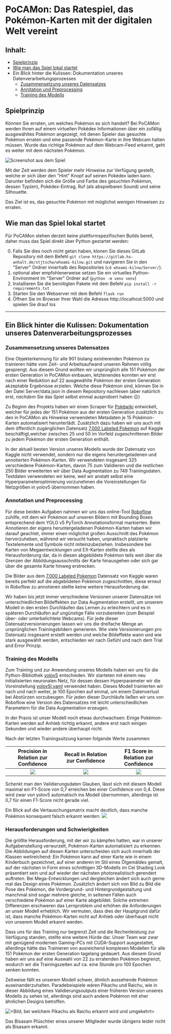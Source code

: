 # PoCAMon: Das Ratespiel, das Pokémon-Karten mit der digitalen Welt vereint

## Inhalt:

  - [Spielprinzip](#spielprinzip)
  - [Wie man das Spiel lokal startet](#wie-man-das-spiel-lokal-startet)
  - Ein Blick hinter die Kulissen: Dokumentation unseres Datenverarbeitungsprozesses
    - [Zusammensetzung unseres Datensatzes](#zusammensetzung-unseres-datensatzes)
    - [Annitation und Preprocessing](#annotation-und-preprocessing)
    - [Training des Modells](#training-des-modells)

## Spielprinzip

Können Sie erraten, um welches Pokémon es sich handelt? Bei PoCAMon werden Ihnen auf einem virtuellen Pokédex Informationen über ein zufällig ausgewähltes Pokémon angezeigt, mit denen Spieler das gesuchte Pokémon erraten und eine passende Pokémon-Karte in ihre Webcam halten müssen. Wurde das richtige Pokémon auf dem Webcam-Feed erkannt, geht es weiter mit dem nächsten Pokémon. 

![](docs/images/sichlor-completed-screenshot.png "Screenshot aus dem Spiel")

Mit der Zeit werden dem Spieler mehr Hinweise zur Verfügung gestellt, welche er sich über den "Hint" Knopf auf seinen Pokédex laden kann. Darunter befinden sich die Größe und Farbe des gesuchten Pokémon, dessen Typ(en), Pokédex-Eintrag, Ruf (als abspielbaren Sound) und seine Silhouette.

Das Ziel ist es, das gesuchte Pokémon mit möglichst wenigen Hinweisen zu erraten.


## Wie man das Spiel lokal startet

Für PoCAMon stehen derzeit keine plattformspezifischen Builds bereit, daher muss das Spiel direkt über Python gestartet werden:

0. Falls Sie dies noch nicht getan haben, klonen Sie dieses GitLab Repository mit dem Befehl `git clone https://gitlab.hs-anhalt.de/stjtschw/whoami-kilnw.git` und navigieren Sie in den "Server" Ordner innerhalb des Repositories (`cd whoami-kilnw/Server/`).
1. optional aber empfohlenerweise setzen Sie ein virtuelles Python-Environment im "Server" Ordner auf (`python -m venv venv`)
2. Installieren Sie die benötigten Pakete mit dem Befehl `pip install -r requirements.txt`
3. Starten Sie den Webserver mit dem Befehl `flask run`
4. Öffnen Sie im Browser Ihrer Wahl die Adresse http://localhost:5000 und spielen Sie drauf los

---

## Ein Blick hinter die Kulissen: Dokumentation unseres Datenverarbeitungsprozesses

### Zusammensetzung unseres Datensatzes

Eine Objekterkennung für alle 901 bislang existierenden Pokémon zu trainieren hätte vom Zeit- und Arbeitsaufwand unseren Rahmen völlig gesprengt. Aus diesem Grund wollten wir ursprünglich alle 151 Pokémon der ersten Generation in PoCAMon einbauen, letztenendes konnten wir erst nach einer Reduktion auf 22 ausgewählte Pokémon der ersten Generation  akzeptable Ergebnisse erzielen. Welche diese Pokémon sind, können Sie in der Datei Server/data.json in diesem Repository nachlesen (aber natürlich erst, *nachdem* Sie das Spiel selbst einmal ausprobiert haben :wink:)

Zu Beginn des Projekts haben wir einen Scraper für [Pokéwiki](https://www.pokewiki.de) entwickelt, welcher für jedes der 151 Pokémon aus der ersten Generation zusätzlich zu den in PoCAMon als Hinweise verwendeten Metadaten je 15 Pokémon-Karten automatisiert herunterlädt. 
Zusätzlich dazu haben wir uns auch mit dem öffentlich zugänglichen Datensatz [7,000 Labeled Pokemon](https://www.kaggle.com/lantian773030/pokemonclassification) auf Kaggle beschäftigt,welcher zwischen 25 und 50 im Vorfeld zugeschnittenen Bilder zu jedem Pokémon der ersten Generation enthält.

In der aktuell besten Version unseres Modells wurde der Datensatz von Kaggle nicht verwendet, sondern nur die eigens heruntergeladenen und annotierten Pokémon-Karten. Wir verwendeten insgesamt 325 verschiedene Pokémon-Karten, davon 75 zum Validieren und die restlichen 250 Bilder erweiterten wir über Data Augmentation zu 749 Trainingsdaten. Testdaten verwendeten wir keine, weil wir anstatt selbst eine Hyperparameteroptimierung vorzunehmen die Voreinstellungen für Netzgrößen in yolov5 übernommen haben.

### Annotation und Preprocessing

Für diese beiden Aufgaben nahmen wir uns das online-Tool [Roboflow](https://roboflow.com/) zuhilfe, mit dem wir Pokémon auf unseren Bildern mit Bounding Boxes entsprechend dem YOLO v5 PyTorch Annotationsformat markierten. Beim Annotieren der eigens heruntergeladenen Pokémon-Karten haben wir darauf geachtet, immer einen möglichst großen Ausschnitt des Pokémon hervorzuheben, während wir versucht haben, unpraktisch platzierte Textelemente und Symbole nicht miteinzubeziehen. Insbesondere bei Karten von Megaentwicklungen und EX-Karten stellte dies als Herausforderung dar, da in diesen abgebildete Pokémon teils weit über die Grenzen der Abbildungsausschnitts der Karte hinausgehen oder sich gar über die gesamte Karte hinweg erstrecken.

Die Bilder aus dem [7,000 Labeled Pokemon](https://www.kaggle.com/lantian773030/pokemonclassification) Datensatz von Kaggle waren bereits perfekt auf die abgebildeten Pokémon zugeschnitten, diese erneut in Roboflow zu annotieren stellte keine weitere Herausforderung dar.

Wir haben bis jetzt immer verschiedene Versionen unserer Datensätze mit unterschiedlichen Bildeffekten zur Data Augmentation erstellt, um unserem Modell in den ersten Durchläufen das Lernen zu erleichtern und es in späteren Durchläufen auf ungünstige Fälle vorzubereiten (zum Beispiel über- oder unterbelichtete Webcams).
Für jede dieser Datensatzversionierungen lassen wir uns die dreifache Menge an ursprünglichen Trainingsbildern generieren. Wie viele Versionierungen pro Datensatz insgesamt erstellt werden und welche Bildeffekte wann und wie stark ausgewählt werden, entschieden wir nach Gefühl und nach dem Trial and Error Prinzip.  


### Training des Modells

Zum Training und zur Anwendung unseres Modells haben wir uns für die Python-Bibliothek [yolov5](https://github.com/ultralytics/yolov5) entschieden. 
Wir starteten mit einem neu initialisierten neuronalen Netz, für dessen dessen Hyperparameter wir die Voreinstellung [yolov5l.yaml](https://github.com/ultralytics/yolov5/blob/master/models/yolov5l.yaml) verwendet haben. Dieses Modell trainierten wir nach und nach weiter, je 100 Epochen auf einmal, um einem Datenverlust bei Abstürzen vorzubeugen. Für jeden dieser Durchläufe ließen wir uns von Roboflow eine Version des Datensatzes mit leicht unterschiedlichen Parametern für die Data Augmentation erzeugen. 

In der Praxis ist unser Modell noch etwas durchwachsen: Einige Pokémon-Karten werden auf Anhieb richtig erkannt, andere erst nach einigen Sekunden und wieder andere überhaupt nicht.

Nach der letzten Trainingssitzung kamen folgende Werte zusammen:

 Precision in Relation zur Confidence | Recall in Relation zur Confidence | F1 Score in Relation zur Confidence  
:---:|:---:|:---:
![](docs/images/trainingsession_104_results/P_curve.png) | ![](docs/images/trainingsession_104_results/R_curve.png) | ![](docs/images/trainingsession_104_results/F1_curve.png)

Schenkt man den Validierungsdaten Glauben, lässt sich mit diesem Modell maximal ein F1-Score von 0,7 erreichen bei einer Confidence von 0,4. Diese wird zwar von yolov5 automatisch ins Modell übernommen, allerdings ist 0,7 für einen F1-Score nicht gerade viel. 

Ein Blick auf die Vertauschungsmatrix macht deutlich, dass manche Pokémon konsequent falsch erkannt werden: 
![](docs/images/trainingsession_104_results/confusion_matrix.png)


### Herausforderungen und Schwierigkeiten

Die größte Herausforderung, mit der wir zu kämpfen hatten, war in unserer Aufgabenstellung verwurzelt, Pokémon-Karten automatisiert zu erkennen. Die Abbildungen auf diesen Karten unterscheiden sich auch innerhalb der Klassen weitreichend: Ein Pokémon kann auf einer Karte wie in einem Kinderbuch gezeichnet, auf einer anderen im Stil eines Ölgemäldes gemalt, auf der nächsten in Form eines schnittigen 3D-Modells im Cel Shading Look präsentiert sein und auf wieder der nächsten photorealistisch gerendert auftreten. Bei Mega-Entwicklungen und dergleichen ändert sich auch gerne mal das Design eines Pokémon. Zusätzlich ändert sich von Bild zu Bild die Pose des Pokémon, die Vordergrund- und Hintergrundgestaltung und manchmal sind sogar mehrere gleiche, in seltenen Fällen auch verschiedene Pokémon auf einer Karte abgebildet. Solche extremen Differenzen erschweren das Lernproblem und erhöhen die Anforderungen an unser Modell erheblich. Wir vermuten, dass dies der Hauptgrund dafür ist, dass manche Pokémon-Karten nicht auf Anhieb oder überhaupt nicht von unserem Modell erkannt werden.

Dass uns für das Training nur begrenzt Zeit und die Rechenleistung zur Verfügung standen, stellte eine weitere Hürde dar. Unser Team war zwar mit genügend modernen Gaming-PCs mit CUDA-Support ausgestattet, allerdings hätte das Trainieren von ausreichend komplexen Modellen für alle 151 Pokémon der ersten Generation tagelang gedauert. Aus diesem Grund haben wir uns auf eine Auswahl von 22 zu erratenden Pokémon begrenzt, wodurch wir die Trainingszeiten auf ca. eine Stunde pro 100 Epochen senken konnten.

Zeitweise fällt es unserem Modell schwer, ähnlich aussehende Pokémon auseinanderzuhalten. Paradebeispiele wären Pikachu und Raichu, wie in dieser Abbildung eines Validierungsoutputs einer früheren Version unseres Modells zu sehen ist, allerdings sind auch andere Pokémon mit eher ähnlichen Designs betroffen.

![<Bild, bei welchem Pikachu als Raichu erkannt wird und umgekehrt>](docs/images/pikachu-raichu-vertauscht.jpg "Bild, bei welchem Pikachu als Raichu erkannt wird und umgekehrt")

Das Bisasam Plüschtier eines unserer Mitglieder wurde übrigens leider nicht als Bisasam erkannt.
